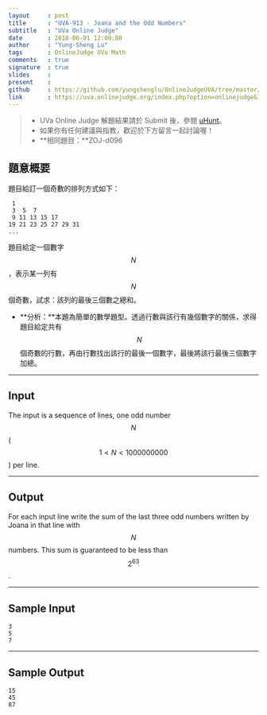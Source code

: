 ```yaml
---
layout     : post
title      : "UVA-913 - Joana and the Odd Numbers"
subtitle   : "UVa Online Judge"
date       : 2018-06-01 12:00:00
author     : "Yung-Sheng Lu"
tags       : OnlineJudge UVa Math
comments   : true
signature  : true
slides     : 
present    :
github     : https://github.com/yungshenglu/OnlineJudgeUVA/tree/master/UVA-913
link       : https://uva.onlinejudge.org/index.php?option=onlinejudge&Itemid=8&page=show_problem&problem=854
---
```


> * UVa Online Judge 解題結果請於 Submit 後，參閱 [uHunt](https://uhunt.onlinejudge.org/)。
> * 如果你有任何建議與指教，歡迎於下方留言一起討論喔！
> * **相同題目：**ZOJ-d096

## 題意概要

題目給訂一個奇數的排列方式如下：

```
 1
 3  5  7
 9 11 13 15 17
19 21 23 25 27 29 31
...
```

題目給定一個數字 $$N$$，表示某一列有 $$N$$ 個奇數，試求：該列的最後三個數之總和。

* **分析：**本題為簡單的數學題型。透過行數與該行有幾個數字的關係，求得題目給定共有 $$N$$ 個奇數的行數，再由行數找出該行的最後一個數字，最後將該行最後三個數字加總。

---
## Input

The input is a sequence of lines, one odd number $$N$$ ($$1 < N < 1000000000$$) per line.

---
## Output

For each input line write the sum of the last three odd numbers written by Joana in that line with $$N$$ numbers. This sum is guaranteed to be less than $$2^{63}$$.

---
## Sample Input

```
3
5
7
```

---
## Sample Output

```
15
45
87
```